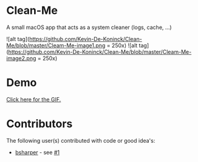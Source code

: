 # Clean-Me
A small macOS app that acts as a system cleaner (logs, cache, ...)

![alt tag](https://github.com/Kevin-De-Koninck/Clean-Me/blob/master/Cleam-Me-image1.png = 250x)
![alt tag](https://github.com/Kevin-De-Koninck/Clean-Me/blob/master/Cleam-Me-image2.png = 250x)

# Demo
[Click here for the GIF.](https://github.com/Kevin-De-Koninck/Clean-Me/blob/master/demo.gif)

# Contributors
The following user(s) contributed with code or good idea's:
- [bsharper](https://github.com/bsharper) - see [#1](https://github.com/Kevin-De-Koninck/Clean-Me/issues/1)
